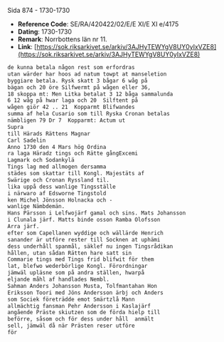 Sida 874 - 1730-1730

- **Reference Code**: SE/RA/420422/02/E/E XI/E XI e/4175
- **Dating**: 1730-1730
- **Remark**: Norrbottens län nr 11.
- **Link**: [https://sok.riksarkivet.se/arkiv/3AJHyTEWYgV8UY0yIxVZE8](https://sok.riksarkivet.se/arkiv/3AJHyTEWYgV8UY0yIxVZE8)

```txt linenums="1"
de kunna betala någon rest som erfordras
utan wärder har hoos ad natum towpt at manseletion
byggiare betala. Rysk skatt 3 bågar 6 wåg på
bägan och 20 öre Silfwermt på wågen eller 36,
18 skoppa mt: Men Litka betalat 3 12 båga sammalunda
6 12 wåg på hwar laga och 20  Silftent på
wågen giör 42 .. 21  Kopparmt Blifwandes
summa af hela Cusario som till Ryska Cronan betalas
nämbligen 79 Dr 7  Kopparmt: Actum ut
Supra
till Härads Rättens Magnar
Carl Sadelin
Anno 1730 den 4 Mars hög Ordina
ra laga Häradz tings och Rätte gångExcemi
Lagmark och Sodankylä
Tings lag med allmogen dersamma
städes som skattar till Kongl. Majestäts af
Swärige och Cronan Ryssland til.
lika uppå dess wanlige Tingsställe
i närwaro af Edsworne Tingstold
ken Michel Jönsson Holnacka och -
wanlige Nämbdemän.
Hans Pärsson i Lelfwojärf gamal och sins. Mats Johansson
i Clunala järf. Matts binde osson Ramba Olofsson
Arra järf.
efter som Capellanen wyddige och wällärde Henrich
sanander är utföre rester till Socknen at uphämi
dess underhåll spanmål, säklef nu ingen Tingsrådikan
hållen, utan sådan Rätten hare satt sin
Commarie tings med Tings frid blifwit för them
lat, blefwo wederbörlige Kongl. Förordningar
jämwäl upläsne som på andra ställen, hwarpå
eljande måhl af handlades Nembl.
Sahman Anders Johansson Musta, Tolfmantahan Hon
Eriksson Toori med Jöns Andersson ärbj och Anders
som Sociek företrädde emot Smärtzlå Mann
allmächtig fansman Pehr Andersson i Kaslajärf
angående Präste skiutzen som de förda hielp till
beförre, såsom och för dess under håll  anmält
sell, jämwäl då när Prästen reser utföre
för
```
